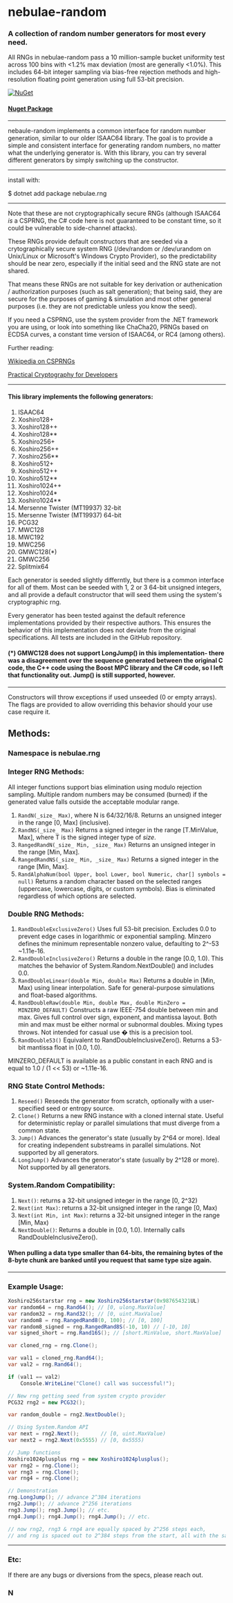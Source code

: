 # nebulae-random

### A collection of random number generators for most every need.

All RNGs in nebulae-random pass a 10 million-sample bucket uniformity test across 100 bins with <1.2% max deviation (most are generally <1.0%). This includes 64-bit integer sampling via bias-free rejection methods and high-resolution floating point generation using full 53-bit precision.

[![NuGet](https://img.shields.io/nuget/v/nebulae.rng.svg)](https://www.nuget.org/packages/nebulae.rng/)

#### [Nuget Package](https://www.nuget.org/packages/nebulae.rng/)

---

nebaule-random implements a common interface for random number generation, similar to our older ISAAC64 library. The goal is to provide a simple and consistent interface for generating random numbers, no matter what the underlying generator is. With this library, you can try several different generators by simply switching up the constructor.

---

install with:

$ dotnet add package nebulae.rng

---

Note that these are not cryptographically secure RNGs (although ISAAC64 *is* a CSPRNG, the C# code here is not guaranteed to be constant time, so it could be vulnerable to side-channel attacks). 

These RNGs provide default constructors that are seeded via a crytographically secure system RNG (/dev/random or /dev/urandom on Unix/Linux or Microsoft's Windows Crypto Provider), so the predictability should be near zero, especially if the initial seed and the RNG state are not shared.

That means these RNGs are not suitable for key derivation or authenication / authorization purposes (such as salt generation); that being said, they are secure for the purposes of gaming & simulation and most other general purposes (i.e. they are not predictable unless you know the seed).

If you need a CSPRNG, use the system provider from the .NET framework you are using, or look into something like ChaCha20, PRNGs based on ECDSA curves, a constant time version of ISAAC64, or RC4 (among others).

Further reading:

[Wikipedia on CSPRNGs](https://en.wikipedia.org/wiki/Cryptographically_secure_pseudorandom_number_generator)

[Practical Cryptography for Developers](https://cryptobook.nakov.com/secure-random-generators/secure-random-generators-csprng)

---

#### This library implements the following generators:

1.  ISAAC64
2.  Xoshiro128+
3.  Xoshiro128++
4.  Xoshiro128**
5.  Xoshiro256+
6.  Xoshiro256++
7.  Xoshiro256**
8.  Xoshiro512+
9.  Xoshiro512++
10. Xoshiro512**
11. Xoshiro1024++
12. Xoshiro1024*
13. Xoshiro1024**
14. Mersenne Twister (MT19937) 32-bit
15. Mersenne Twister (MT19937) 64-bit
16. PCG32
17. MWC128
18. MWC192
19. MWC256
20. GMWC128(*)
21. GMWC256
22. Splitmix64

Each generator is seeded slightly differntly, but there is a common interface for all of them. Most can be seeded with 1, 2 or 3 64-bit unsigned integers, and all provide a default constructor that will seed them using the system's cryptographic rng.

Every generator has been tested against the default reference implementations provided by their respective authors. This ensures the behavior of this implementation does not deviate from the original specifications. All tests are included in the GitHub repository.

#### (*) GMWC128 does not support LongJump() in this implementation- there was a disagreement over the sequence generated between the original C code, the C++ code using the Boost MPC library and the C# code, so I left that functionality out. Jump() is still supported, however.

---

Constructors will throw exceptions if used unseeded (0 or empty arrays). The flags are provided to allow overriding this behavior should your use case require it.

## Methods:

### Namespace is nebulae.rng

### Integer RNG Methods:

All integer functions support bias elimination using modulo rejection sampling. Multiple random numbers may be consumed (burned) if the generated value falls outside the acceptable modular range.

1. `RandN(_size_ Max)`, where N is 64/32/16/8. Returns an unsigned integer in the range [0, Max] (inclusive).
2. `RandNS(_size_ Max)` Returns a signed integer in the range [T.MinValue, Max], where T is the signed integer type of _size_.
3. `RangedRandN(_size_ Min, _size_ Max)` Returns an unsigned integer in the range [Min, Max].
4. `RangedRandNS(_size_ Min, _size_ Max)` Returns a signed integer in the range [Min, Max].
5. `RandAlphaNum(bool Upper, bool Lower, bool Numeric, char[] symbols = null)` Returns a random character based on the selected ranges (uppercase, lowercase, digits, or custom symbols). Bias is eliminated regardless of which options are selected.

### Double RNG Methods:

1. `RandDoubleExclusiveZero()` Uses full 53-bit precision. Excludes 0.0 to prevent edge cases in logarithmic or exponential sampling. Minzero defines the minimum representable nonzero value, defaulting to 2^-53 \~1.11e-16.
2. `RandDoubleInclusiveZero()` Returns a double in the range [0.0, 1.0). This matches the behavior of System.Random.NextDouble() and includes 0.0.
3. `RandDoubleLinear(double Min, double Max)` Returns a double in [Min, Max) using linear interpolation. Safe for general-purpose simulations and float-based algorithms.
4. `RandDoubleRaw(double Min, double Max, double MinZero = MINZERO_DEFAULT)` Constructs a raw IEEE-754 double between min and max. Gives full control over sign, exponent, and mantissa layout. Both min and max must be either normal or subnormal doubles. Mixing types throws. Not intended for casual use � this is a precision tool.
5. `RandDouble53()` Equivalent to RandDoubleInclusiveZero(). Returns a 53-bit mantissa float in [0.0, 1.0).

MINZERO_DEFAULT is available as a public constant in each RNG and is equal to 1.0 / (1 << 53) or \~1.11e-16.

### RNG State Control Methods:

1. `Reseed()` Reseeds the generator from scratch, optionally with a user-specified seed or entropy source.
2. `Clone()` Returns a new RNG instance with a cloned internal state. Useful for deterministic replay or parallel simulations that must diverge from a common state.
3. `Jump()` Advances the generator's state (usually by 2^64 or more). Ideal for creating independent substreams in parallel simulations. Not supported by all generators.
4. `LongJump()` Advances the generator's state (usually by 2^128 or more). Not supported by all generators.

### System.Random Compatibility:

1. `Next()`: returns a 32-bit unsigned integer in the range [0, 2^32)
2. `Next(int Max)`: returns a 32-bit unsigned integer in the range [0, Max)
3. `Next(int Min, int Max)`: returns a 32-bit unsigned integer in the range [Min, Max)
4. `NextDouble()`: Returns a double in [0.0, 1.0). Internally calls RandDoubleInclusiveZero().

#### When pulling a data type smaller than 64-bits, the remaining bytes of the 8-byte chunk are banked until you request that same type size again.

---

### Example Usage:

```csharp
Xoshiro256starstar rng = new Xoshiro256starstar(0x987654321UL)
var random64 = rng.Rand64(); // [0, ulong.MaxValue]
var random32 = rng.Rand32(); // [0, uint.MaxValue]
var random8 = rng.RangedRand8(0, 100); // [0, 100]
var random8_signed = rng.RangedRand8S(-10, 10) // [-10, 10]
var signed_short = rng.Rand16S(); // [short.MinValue, short.MaxValue]

var cloned_rng = rng.Clone();

var val1 = cloned_rng.Rand64();
var val2 = rng.Rand64();

if (val1 == val2)
    Console.WriteLine("Clone() call was successful!");

// New rng getting seed from system crypto provider
PCG32 rng2 = new PCG32();

var random_double = rng2.NextDouble();

// Using System.Random API
var next = rng2.Next();       // [0, uint.MaxValue)
var next2 = rng2.Next(0x5555) // [0, 0x5555)

// Jump functions
Xoshiro1024plusplus rng = new Xoshiro1024plusplus();
var rng2 = rng.Clone();
var rng3 = rng.Clone();
var rng4 = rng.Clone();

// Demonstration
rng.LongJump(); // advance 2^384 iterations
rng2.Jump(); // advance 2^256 iterations
rng3.Jump(); rng3.Jump(); // etc.
rng4.Jump(); rng4.Jump(); rng4.Jump(); // etc.

// now rng2, rng3 & rng4 are equally spaced by 2^256 steps each,
// and rng is spaced out to 2^384 steps from the start, all with the same seed.

```
---

### Etc:

If there are any bugs or diversions from the specs, please reach out.

### N